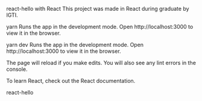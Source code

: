 react-hello with React
This project was made in React during graduate by IGTI.

yarn
Runs the app in the development mode. Open http://localhost:3000 to view it in the browser.

yarn dev
Runs the app in the development mode. Open http://localhost:3000 to view it in the browser.

The page will reload if you make edits. You will also see any lint errors in the console.

To learn React, check out the React documentation.

react-hello
